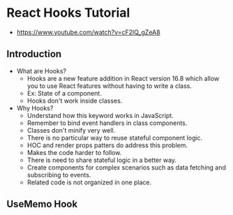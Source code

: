 # React Hooks Tutorial

* <https://www.youtube.com/watch?v=cF2lQ_gZeA8>

## Introduction

* What are Hooks?
  * Hooks are a new feature addition in React version 16.8 which allow you to use React features without having to write a class.
  * Ex: State of a component.
  * Hooks don't work inside classes.
* Why Hooks?
  * Understand how this keyword works in JavaScript.
  * Remember to bind event handlers in class components.
  * Classes don't minify very well.
  * There is no particular way to reuse stateful component logic.
  * HOC and render props patters do address this problem.
  * Makes the code harder to follow.
  * There is need to share stateful logic in a better way.
  * Create components for complex scenarios such as data fetching and subscribing to events.
  * Related code is not organized in one place.

## UseMemo Hook

